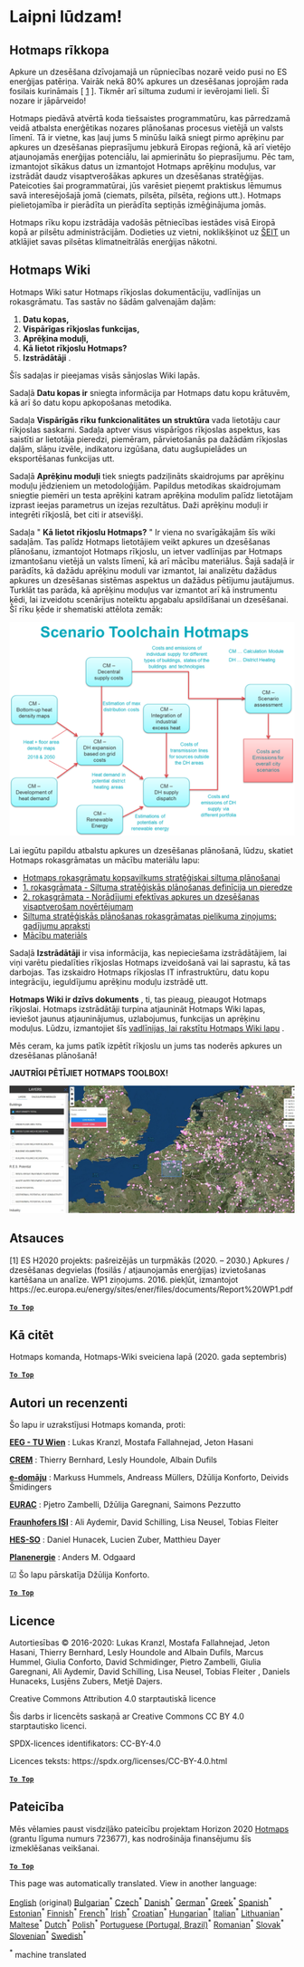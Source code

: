 <h1><a class="anchor" id="welcome!" href="#welcome!"><i class="fa fa-link"></i></a>Laipni lūdzam!</h1><h2><a class="anchor" id="hotmaps-toolbox" href="#hotmaps-toolbox"><i class="fa fa-link"></i></a> Hotmaps rīkkopa</h2><p> Apkure un dzesēšana dzīvojamajā un rūpniecības nozarē veido pusi no ES enerģijas patēriņa. Vairāk nekā 80% apkures un dzesēšanas joprojām rada fosilais kurināmais [ <a href="#references">1</a> ]. Tikmēr arī siltuma zudumi ir ievērojami lieli. Šī nozare ir jāpārveido!</p><p> Hotmaps piedāvā atvērtā koda tiešsaistes programmatūru, kas pārredzamā veidā atbalsta enerģētikas nozares plānošanas procesus vietējā un valsts līmenī. Tā ir vietne, kas ļauj jums 5 minūšu laikā sniegt pirmo aprēķinu par apkures un dzesēšanas pieprasījumu jebkurā Eiropas reģionā, kā arī vietējo atjaunojamās enerģijas potenciālu, lai apmierinātu šo pieprasījumu. Pēc tam, izmantojot sīkākus datus un izmantojot Hotmaps aprēķinu moduļus, var izstrādāt daudz visaptverošākas apkures un dzesēšanas stratēģijas. Pateicoties šai programmatūrai, jūs varēsiet pieņemt praktiskus lēmumus savā interesējošajā jomā (ciemats, pilsēta, pilsēta, reģions utt.). Hotmaps pielietojamība ir pierādīta un pierādīta septiņās izmēģinājuma jomās.</p><p> Hotmaps rīku kopu izstrādāja vadošās pētniecības iestādes visā Eiropā kopā ar pilsētu administrācijām. Dodieties uz vietni, noklikšķinot uz <a href="https://www.hotmaps.eu/map">ŠEIT</a> un atklājiet savas pilsētas klimatneitrālās enerģijas nākotni.</p><h2><a class="anchor" id="hotmaps-wiki" href="#hotmaps-wiki"><i class="fa fa-link"></i></a> Hotmaps Wiki</h2><p> Hotmaps Wiki satur Hotmaps rīkjoslas dokumentāciju, vadlīnijas un rokasgrāmatu. Tas sastāv no šādām galvenajām daļām:</p><ol><li> <strong>Datu kopas,</strong></li><li> <strong>Vispārīgas rīkjoslas funkcijas,</strong></li><li> <strong>Aprēķina moduļi,</strong></li><li> <strong>Kā lietot rīkjoslu Hotmaps?</strong></li><li> <strong>Izstrādātāji</strong> .</li></ol><p> Šīs sadaļas ir pieejamas visās sānjoslas Wiki lapās.</p><p> Sadaļā <strong>Datu kopas ir</strong> sniegta informācija par Hotmaps datu kopu krātuvēm, kā arī šo datu kopu apkopošanas metodika.</p><p> Sadaļa <strong>Vispārīgās rīku funkcionalitātes un struktūra</strong> vada lietotāju caur rīkjoslas saskarni. Sadaļa aptver visus vispārīgos rīkjoslas aspektus, kas saistīti ar lietotāja pieredzi, piemēram, pārvietošanās pa dažādām rīkjoslas daļām, slāņu izvēle, indikatoru izgūšana, datu augšupielādes un eksportēšanas funkcijas utt.</p><p> Sadaļā <strong>Aprēķinu moduļi</strong> tiek sniegts padziļināts skaidrojums par aprēķinu moduļu jēdzieniem un metodoloģijām. Papildus metodikas skaidrojumam sniegtie piemēri un testa aprēķini katram aprēķina modulim palīdz lietotājam izprast ieejas parametrus un izejas rezultātus. Daži aprēķinu moduļi ir integrēti rīkjoslā, bet citi ir atsevišķi.</p><p> Sadaļa &quot; <strong>Kā lietot rīkjoslu Hotmaps?</strong> &quot; Ir viena no svarīgākajām šīs wiki sadaļām. Tas palīdz Hotmaps lietotājiem veikt apkures un dzesēšanas plānošanu, izmantojot Hotmaps rīkjoslu, un ietver vadlīnijas par Hotmaps izmantošanu vietējā un valsts līmenī, kā arī mācību materiālus. Šajā sadaļā ir parādīts, kā dažādu aprēķinu moduli var izmantot, lai analizētu dažādus apkures un dzesēšanas sistēmas aspektus un dažādus pētījumu jautājumus. Turklāt tas parāda, kā aprēķinu moduļus var izmantot arī kā instrumentu ķēdi, lai izveidotu scenārijus noteiktu apgabalu apsildīšanai un dzesēšanai. Šī rīku ķēde ir shematiski attēlota zemāk:</p><p align="center"><img alt="zīmējums" src="../images/Hotmaps_toolchain_2019-05-09.png" width="550"/></p><p> Lai iegūtu papildu atbalstu apkures un dzesēšanas plānošanā, lūdzu, skatiet Hotmaps rokasgrāmatas un mācību materiālu lapu:</p><ul><li> <a href="https://www.hotmaps-project.eu/wp-content/uploads/2019/04/Summary-Hotmaps-Handbook.pdf">Hotmaps rokasgrāmatu kopsavilkums stratēģiskai siltuma plānošanai</a></li><li> <a href="https://vbn.aau.dk/da/publications/definition-amp-experiences-of-strategic-heat-planning">1. rokasgrāmata - Siltuma stratēģiskās plānošanas definīcija un pieredze</a></li><li> <a href="https://vbn.aau.dk/da/publications/guidance-for-the-comprehensive-assessment-of-efficient-heating-an">2. rokasgrāmata - Norādījumi efektīvas apkures un dzesēšanas visaptverošam novērtējumam</a></li><li> <a href="https://vbn.aau.dk/da/publications/appendix-report-to-the-hotmaps-handbook-for-strategic-heat-planni">Siltuma stratēģiskās plānošanas rokasgrāmatas pielikuma ziņojums: gadījumu apraksti</a></li><li> <a href="https://wiki.hotmaps.hevs.ch/Training-Material">Mācību materiāls</a></li></ul><p> Sadaļā <strong>Izstrādātāji</strong> ir visa informācija, kas nepieciešama izstrādātājiem, lai viņi varētu piedalīties rīkjoslas Hotmaps izveidošanā vai lai saprastu, kā tas darbojas. Tas izskaidro Hotmaps rīkjoslas IT infrastruktūru, datu kopu integrāciju, ieguldījumu aprēķinu moduļu izstrādē utt.</p><p> <strong>Hotmaps Wiki ir dzīvs dokuments</strong> , ti, tas pieaug, pieaugot Hotmaps rīkjoslai. Hotmaps izstrādātāji turpina atjaunināt Hotmaps Wiki lapas, ieviešot jaunus atjauninājumus, uzlabojumus, funkcijas un aprēķinu moduļus. Lūdzu, izmantojiet šīs <a href="Guidelines-for-writing-a-Hotmaps-Wiki-page">vadlīnijas, lai rakstītu Hotmaps Wiki lapu</a> .</p><p> Mēs ceram, ka jums patīk izpētīt rīkjoslu un jums tas noderēs apkures un dzesēšanas plānošanā!</p><p> <strong>JAUTRĪGI PĒTĪJIET HOTMAPS TOOLBOX!</strong></p><img alt="" src="../images/Hotmaps_test.JPG"/><h2><a class="anchor" id="references" href="#references"><i class="fa fa-link"></i></a> Atsauces</h2><p> [1] ES H2020 projekts: pašreizējās un turpmākās (2020. – 2030.) Apkures / dzesēšanas degvielas (fosilās / atjaunojamās enerģijas) izvietošanas kartēšana un analīze. WP1 ziņojums. 2016. piekļūt, izmantojot https://ec.europa.eu/energy/sites/ener/files/documents/Report%20WP1.pdf</p><p><ins> <code><strong><a href="#hotmaps-toolbox">To Top</a></strong></code></ins></p><h2><a class="anchor" id="how-to-cite" href="#how-to-cite"><i class="fa fa-link"></i></a> Kā citēt</h2><p> Hotmaps komanda, Hotmaps-Wiki sveiciena lapā (2020. gada septembris)</p><p><ins> <code><strong><a href="#hotmaps-toolbox">To Top</a></strong></code></ins></p><h2><a class="anchor" id="authors-and-reviewers" href="#authors-and-reviewers"><i class="fa fa-link"></i></a> Autori un recenzenti</h2><p> Šo lapu ir uzrakstījusi Hotmaps komanda, proti:</p><p> <strong><a href="https://eeg.tuwien.ac.at/">EEG - TU Wien</a></strong> : Lukas Kranzl, Mostafa Fallahnejad, Jeton Hasani</p><p> <strong><a href="https://www.crem.ch/">CREM</a></strong> : Thierry Bernhard, Lesly Houndole, Albain Dufils</p><p> <strong><a href="https://e-think.ac.at">e-domāju</a></strong> : Markuss Hummels, Andreass Müllers, Džūlija Konforto, Deivids Šmidingers</p><p> <strong><a href="http://www.eurac.edu">EURAC</a></strong> : Pjetro Zambelli, Džūlija Garegnani, Saimons Pezzutto</p><p> <strong><a href="https://isi.fraunhofer.de/">Fraunhofers ISI</a></strong> : Ali Aydemir, David Schilling, Lisa Neusel, Tobias Fleiter</p><p> <strong><a href="https://www.hevs.ch">HES-SO</a></strong> : Daniel Hunacek, Lucien Zuber, Matthieu Dayer</p><p> <strong><a href="https://planenergi.dk/">Planenergie</a></strong> : Anders M. Odgaard</p><p> ☑ Šo lapu pārskatīja Džūlija Konforto.</p><p> <a href="#table-of-contents"><strong><code>To Top</code></strong></a></p><h2><a class="anchor" id="license" href="#license"><i class="fa fa-link"></i></a> Licence</h2><p> Autortiesības © 2016-2020: Lukas Kranzl, Mostafa Fallahnejad, Jeton Hasani, Thierry Bernhard, Lesly Houndole and Albain Dufils, Marcus Hummel, Giulia Conforto, David Schmidinger, Pietro Zambelli, Giulia Garegnani, Ali Aydemir, David Schilling, Lisa Neusel, Tobias Fleiter , Daniels Hunaceks, Lusjēns Zubers, Metjē Dajers.</p><p> Creative Commons Attribution 4.0 starptautiskā licence</p><p> Šis darbs ir licencēts saskaņā ar Creative Commons CC BY 4.0 starptautisko licenci.</p><p> SPDX-licences identifikators: CC-BY-4.0</p><p> Licences teksts: https://spdx.org/licenses/CC-BY-4.0.html</p><p><ins> <code><strong><a href="#hotmaps-toolbox">To Top</a></strong></code></ins></p><h2><a class="anchor" id="acknowledgement" href="#acknowledgement"><i class="fa fa-link"></i></a> Pateicība</h2><p> Mēs vēlamies paust visdziļāko pateicību projektam Horizon 2020 <a href="https://www.hotmaps-project.eu">Hotmaps</a> (grantu līguma numurs 723677), kas nodrošināja finansējumu šīs izmeklēšanas veikšanai.</p><p><ins> <code><strong><a href="#hotmaps-toolbox">To Top</a></strong></code></ins></p>
<!--- THIS IS A SUPER UNIQUE IDENTIFIER -->

This page was automatically translated. View in another language:

[English](../en/Home) (original) [Bulgarian](../bg/Home)<sup>\*</sup> [Czech](../cs/Home)<sup>\*</sup> [Danish](../da/Home)<sup>\*</sup> [German](../de/Home)<sup>\*</sup> [Greek](../el/Home)<sup>\*</sup> [Spanish](../es/Home)<sup>\*</sup> [Estonian](../et/Home)<sup>\*</sup> [Finnish](../fi/Home)<sup>\*</sup> [French](../fr/Home)<sup>\*</sup> [Irish](../ga/Home)<sup>\*</sup> [Croatian](../hr/Home)<sup>\*</sup> [Hungarian](../hu/Home)<sup>\*</sup> [Italian](../it/Home)<sup>\*</sup> [Lithuanian](../lt/Home)<sup>\*</sup>  [Maltese](../mt/Home)<sup>\*</sup> [Dutch](../nl/Home)<sup>\*</sup> [Polish](../pl/Home)<sup>\*</sup> [Portuguese (Portugal, Brazil)](../pt/Home)<sup>\*</sup> [Romanian](../ro/Home)<sup>\*</sup> [Slovak](../sk/Home)<sup>\*</sup> [Slovenian](../sl/Home)<sup>\*</sup> [Swedish](../sv/Home)<sup>\*</sup> 

<sup>\*</sup> machine translated

